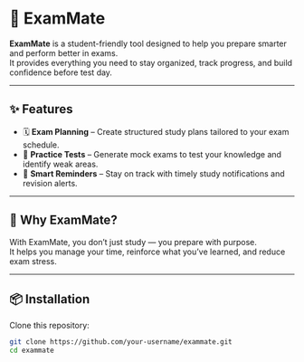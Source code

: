 # 📘 ExamMate

**ExamMate** is a student-friendly tool designed to help you prepare smarter and perform better in exams.  
It provides everything you need to stay organized, track progress, and build confidence before test day.

---

## ✨ Features
- 🗓️ **Exam Planning** – Create structured study plans tailored to your exam schedule.
- 📝 **Practice Tests** – Generate mock exams to test your knowledge and identify weak areas.
- 🔔 **Smart Reminders** – Stay on track with timely study notifications and revision alerts.

---

## 🚀 Why ExamMate?
With ExamMate, you don’t just study — you prepare with purpose.  
It helps you manage your time, reinforce what you’ve learned, and reduce exam stress.

---

## 📦 Installation
Clone this repository:
```bash
git clone https://github.com/your-username/exammate.git
cd exammate
